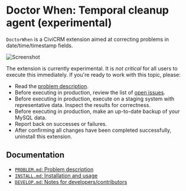 # Doctor When: Temporal cleanup agent (experimental)

`DoctorWhen` is a CiviCRM extension aimed at correcting problems in date/time/timestamp fields.

![Screenshot](/img/screenshot.png)

The extension is currently experimental. It is *not critical* for all users to execute this immediately. If you're ready to work with this topic, please:

 * Read the [problem description](/doc/PROBLEM.md).
 * Before executing in production, review the list of [open issues](https://github.com/civicrm/org.civicrm.doctorwhen/issues/).
 * Before executing in production, execute on a staging system with representative data. Inspect the results for correctness.
 * Before executing in production, make an up-to-date backup of your MySQL data.
 * Report back on successes or failures.
 * After confirming all changes have been completed successfully, uninstall this extension.

## Documentation

 * [`PROBLEM.md`: Problem description](/doc/PROBLEM.md)
 * [`INSTALL.md`: Installation and usage](/doc/INSTALL.md)
 * [`DEVELOP.md`: Notes for developers/contributors](/doc/DEVELOP.md)

